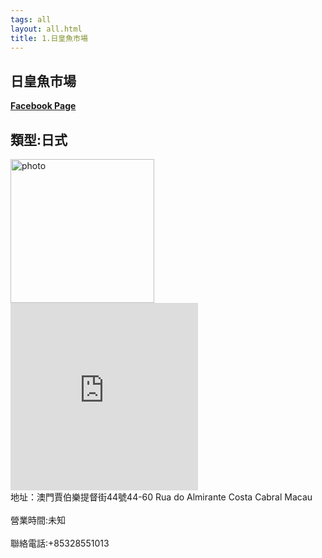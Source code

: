 ```yaml
---
tags: all
layout: all.html
title: 1.日皇魚市場
---
```



<h2>日皇魚市場</h2>
<a href='https://www.facebook.com/pages/%E6%97%A5%E7%9A%87%E9%AD%9A%E5%B8%82%E5%A0%B4/410618512328697'><b>Facebook Page</b></a>
<h2>類型:日式</h2>
<img src="https://user-images.githubusercontent.com/70761288/109824317-ad915c00-7c73-11eb-8099-828e15d7d33c.jpg" alt="photo" width="230" height="230">
<iframe src="https://www.google.com/maps/embed?pb=!1m18!1m12!1m3!1d3694.011814963105!2d113.54551331454714!3d22.20165728537492!2m3!1f0!2f0!3f0!3m2!1i1024!2i768!4f13.1!3m3!1m2!1s0x34017ae060da856b%3A0xf3b9714c8b6f58fd!2z5pel55qH6a2a5biC5aC0!5e0!3m2!1szh-TW!2s!4v1614783339719!5m2!1szh-TW!2s" width="300" height="300" style="border:0;" allowfullscreen="" loading="lazy"></iframe><br>地址：澳門賈伯樂提督街44號44-60 Rua do Almirante Costa Cabral Macau</br>
<br>營業時間:未知</br>
<br>聯絡電話:+85328551013</br>

